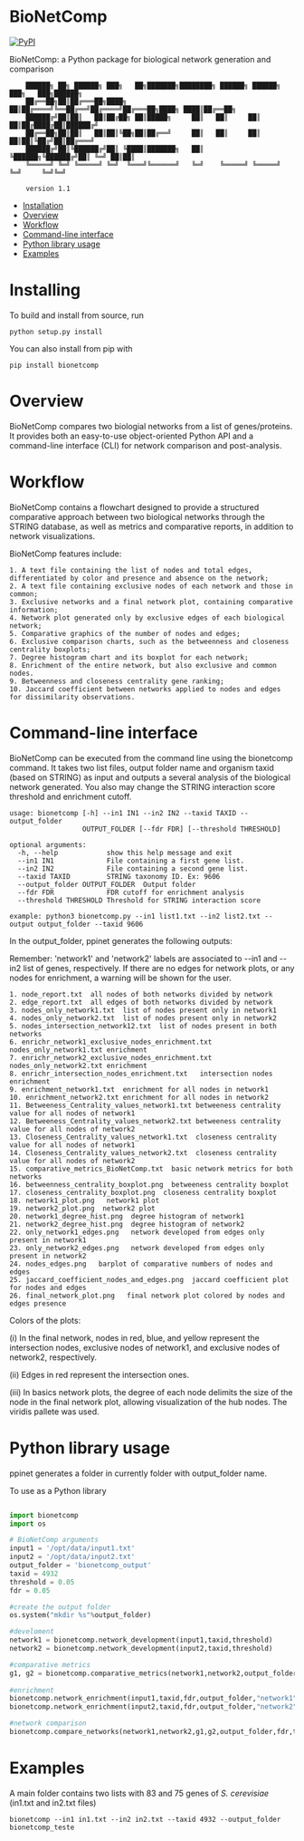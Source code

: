 # BioNetComp

[![PyPI](https://img.shields.io/pypi/v/bionetcomp.svg?label=PyPI&color=green)](https://pypi.org/project/bionetcomp/)

BioNetComp: a Python package for biological network generation and comparison 

        ██████╗ ██╗ ██████╗ ███╗   ██╗███████╗████████╗ ██████╗ ██████╗ ███╗   ███╗██████╗ 
        ██╔══██╗██║██╔═══██╗████╗  ██║██╔════╝╚══██╔══╝██╔════╝██╔═══██╗████╗ ████║██╔══██╗
        ██████╔╝██║██║   ██║██╔██╗ ██║█████╗     ██║   ██║     ██║   ██║██╔████╔██║██████╔╝
        ██╔══██╗██║██║   ██║██║╚██╗██║██╔══╝     ██║   ██║     ██║   ██║██║╚██╔╝██║██╔═══╝ 
        ██████╔╝██║╚██████╔╝██║ ╚████║███████╗   ██║   ╚██████╗╚██████╔╝██║ ╚═╝ ██║██║     
        ╚═════╝ ╚═╝ ╚═════╝ ╚═╝  ╚═══╝╚══════╝   ╚═╝    ╚═════╝ ╚═════╝ ╚═╝     ╚═╝╚═╝     
                                                                                   
        version 1.1




- [Installation](#installing)
- [Overview](#overview)
- [Workflow](#workflow)
- [Command-line interface](#command-line-interface)
- [Python library usage](#python-library-usage)
- [Examples](#examples)

# Installing

To build and install from source, run

```shell
python setup.py install
```
You can also install from pip with

```shell
pip install bionetcomp
``` 

# Overview

BioNetComp compares two biologial networks from a list of genes/proteins. It provides both an easy-to-use object-oriented Python API and a command-line interface (CLI) for network comparison and post-analysis. 

# Workflow

BioNetComp contains a flowchart designed to provide a structured comparative approach between two biological networks through the STRING database, as well as metrics and comparative reports, in addition to network visualizations. 

BioNetComp features include:

    1. A text file containing the list of nodes and total edges, differentiated by color and presence and absence on the network;
    2. A text file containing exclusive nodes of each network and those in common;
    3. Exclusive networks and a final network plot, containing comparative information;
    4. Network plot generated only by exclusive edges of each biological network;
    5. Comparative graphics of the number of nodes and edges;
    6. Exclusive comparison charts, such as the betweenness and closeness centrality boxplots;
    7. Degree histogram chart and its boxplot for each network;
    8. Enrichment of the entire network, but also exclusive and common nodes.
    9. Betweenness and closeness centrality gene ranking;
    10. Jaccard coefficient between networks applied to nodes and edges for dissimilarity observations.


# Command-line interface

BioNetComp can be executed from the command line using the bionetcomp command. It takes two list files, output folder name and organism taxid (based on STRING) as input and outputs a several analysis of the biological network generated. You also may change the STRING interaction score threshold and enrichment cutoff. 

```
usage: bionetcomp [-h] --in1 IN1 --in2 IN2 --taxid TAXID --output_folder
                  OUTPUT_FOLDER [--fdr FDR] [--threshold THRESHOLD]

optional arguments:
  -h, --help            show this help message and exit
  --in1 IN1             File containing a first gene list.
  --in2 IN2             File containing a second gene list.
  --taxid TAXID         STRING taxonomy ID. Ex: 9606
  --output_folder OUTPUT_FOLDER  Output folder
  --fdr FDR             FDR cutoff for enrichment analysis
  --threshold THRESHOLD Threshold for STRING interaction score

example: python3 bionetcomp.py --in1 list1.txt --in2 list2.txt --output output_folder --taxid 9606
```
In the output_folder, ppinet generates the following outputs:

Remember: 'network1' and 'network2' labels are associated to --in1 and --in2 list of genes, respectively. If there are no edges for network plots, or any nodes for enrichment, a warning will be shown for the user. 

    1. node_report.txt  all nodes of both networks divided by network
    2. edge_report.txt  all edges of both networks divided by network
    3. nodes_only_network1.txt  list of nodes present only in network1
    4. nodes_only_network2.txt  list of nodes present only in network2
    5. nodes_intersection_network12.txt  list of nodes present in both networks
    6. enrichr_network1_exclusive_nodes_enrichment.txt  nodes_only_network1.txt enrichment
    7. enrichr_network2_exclusive_nodes_enrichment.txt  nodes_only_network2.txt enrichment
    8. enrichr_intersection_nodes_enrichment.txt   intersection nodes enrichment
    9. enrichment_network1.txt  enrichment for all nodes in network1
    10. enrichment_network2.txt enrichment for all nodes in network2
    11. Betweeness_Centrality_values_network1.txt betweeness centrality value for all nodes of network1                          
    12. Betweeness_Centrality_values_network2.txt betweeness centrality value for all nodes of network2
    13. Closeness_Centrality_values_network1.txt  closeness centrality value for all nodes of network1 
    14. Closeness_Centrality_values_network2.txt  closeness centrality value for all nodes of network2
    15. comparative_metrics_BioNetComp.txt  basic network metrics for both networks  
    16. betweenness_centrality_boxplot.png  betweeness centrality boxplot
    17. closeness_centrality_boxplot.png  closeness centrality boxplot
    18. network1_plot.png   network1 plot
    19. network2_plot.png  network2 plot
    20. network1_degree_hist.png  degree histogram of network1
    21. network2_degree_hist.png  degree histogram of network2
    22. only_network1_edges.png   network developed from edges only present in network1
    23. only_network2_edges.png   network developed from edges only present in network2
    24. nodes_edges.png   barplot of comparative numbers of nodes and edges
    25. jaccard_coefficient_nodes_and_edges.png  jaccard coefficient plot for nodes and edges
    26. final_network_plot.png   final network plot colored by nodes and edges presence
        
Colors of the plots:

(i)   In the final network, nodes in red, blue, and yellow represent the intersection nodes, exclusive nodes of network1, and exclusive nodes of network2, respectively. 

(ii)  Edges in red represent the intersection ones. 

(iii) In basics network plots, the degree of each node delimits the size of the node in the final network plot, allowing visualization of the hub nodes. The viridis pallete was used. 
                             
# Python library usage

ppinet generates a folder in currently folder with output_folder name. 

To use as a Python library

```python

import bionetcomp
import os

# BioNetComp arguments
input1 = '/opt/data/input1.txt'
input2 = '/opt/data/input2.txt'
output_folder = 'bionetcomp_output'
taxid = 4932
threshold = 0.05
fdr = 0.05

#create the output folder
os.system("mkdir %s"%output_folder)

#develoment
network1 = bionetcomp.network_development(input1,taxid,threshold)
network2 = bionetcomp.network_development(input2,taxid,threshold)

#comparative metrics
g1, g2 = bionetcomp.comparative_metrics(network1,network2,output_folder)
        
#enrichment
bionetcomp.network_enrichment(input1,taxid,fdr,output_folder,"network1")
bionetcomp.network_enrichment(input2,taxid,fdr,output_folder,"network2")

#network comparison    
bionetcomp.compare_networks(network1,network2,g1,g2,output_folder,fdr,taxid)

```

# Examples

A main folder contains two lists with 83 and 75 genes of *S. cerevisiae* (in1.txt and in2.txt files)

```shell
bionetcomp --in1 in1.txt --in2 in2.txt --taxid 4932 --output_folder bionetcomp_teste
```



